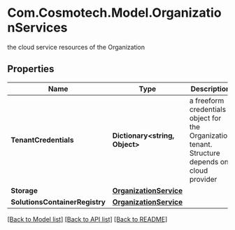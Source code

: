 # Com.Cosmotech.Model.OrganizationServices
the cloud service resources of the Organization

## Properties

Name | Type | Description | Notes
------------ | ------------- | ------------- | -------------
**TenantCredentials** | **Dictionary&lt;string, Object&gt;** | a freeform credentials object for the Organization tenant. Structure depends on cloud provider | [optional] 
**Storage** | [**OrganizationService**](OrganizationService.md) |  | [optional] 
**SolutionsContainerRegistry** | [**OrganizationService**](OrganizationService.md) |  | [optional] 

[[Back to Model list]](../README.md#documentation-for-models) [[Back to API list]](../README.md#documentation-for-api-endpoints) [[Back to README]](../README.md)

